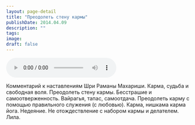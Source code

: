 ```yaml
---
layout: page-detail
title: "Преодолеть стену кармы"
publishDate: 2014.04.09
description: ""
tags:
image:
draft: false
---
```


<audio title="2014.04.09 - Преодолеть стену кармы.mp3" src="https://filer-api.advayta.org/v1.0/public/files/75093" controls=""></audio>

 Комментарий к наставлениям Шри Раманы Махариши. Карма, судьба и свободная воля. Преодолеть стену кармы. Бесстрашие и самоотверженность. Вайрагья, тапас, самоотдача. Преодолеть карму с помощью правильного служения (с любовью). Карма, нишкама карма йога. Недеяние. Не отождествление с набором кармы и делателем. Лила. 

  
